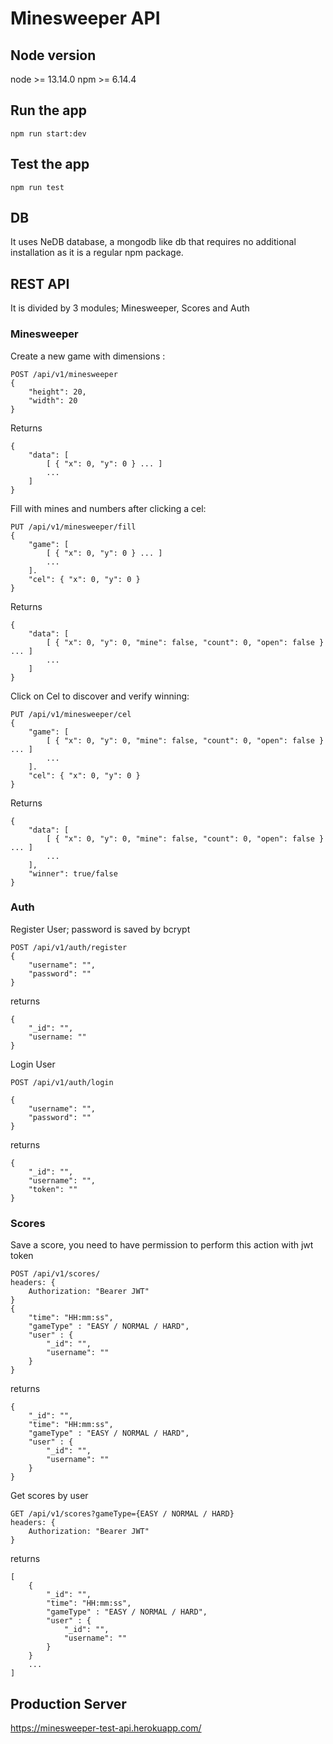 # Minesweeper API

## Node version

node >= 13.14.0
npm >= 6.14.4

## Run the app

    npm run start:dev

## Test the app 

    npm run test

## DB

It uses NeDB database, a mongodb like db that requires no additional installation as it is a regular npm package.


## REST API

It is divided by 3 modules; Minesweeper, Scores and Auth

### Minesweeper

Create a new game with dimensions :

    POST /api/v1/minesweeper
    {
        "height": 20, 
        "width": 20
    }

Returns 

    {
        "data": [
            [ { "x": 0, "y": 0 } ... ]
            ...
        ]
    }

Fill with mines and numbers after clicking a cel:

    PUT /api/v1/minesweeper/fill
    {
        "game": [
            [ { "x": 0, "y": 0 } ... ]
            ...
        ].
        "cel": { "x": 0, "y": 0 }
    }

Returns 

    {
        "data": [
            [ { "x": 0, "y": 0, "mine": false, "count": 0, "open": false } ... ]
            ...
        ]
    }

Click on Cel to discover and verify winning:

    PUT /api/v1/minesweeper/cel
    {
        "game": [
            [ { "x": 0, "y": 0, "mine": false, "count": 0, "open": false } ... ]
            ...
        ].
        "cel": { "x": 0, "y": 0 }
    }

Returns 

    {
        "data": [
            [ { "x": 0, "y": 0, "mine": false, "count": 0, "open": false } ... ]
            ...
        ],
        "winner": true/false
    }

### Auth

Register User; password is saved by bcrypt 

    POST /api/v1/auth/register
    {
        "username": "",
        "password": ""
    }

returns

    {
        "_id": "",
        "username: ""
    }

Login User

    POST /api/v1/auth/login

    {
        "username": "",
        "password": ""
    }

returns 

    {
        "_id": "",
        "username": "",
        "token": ""
    }

### Scores 

Save a score, you need to have permission to perform this action with jwt token

    POST /api/v1/scores/
    headers: {
        Authorization: "Bearer JWT"
    }
    {
        "time": "HH:mm:ss",
        "gameType" : "EASY / NORMAL / HARD",
        "user" : {
            "_id": "",
            "username": ""
        }
    }

returns 
    
    {
        "_id": "",
        "time": "HH:mm:ss",
        "gameType" : "EASY / NORMAL / HARD",
        "user" : {
            "_id": "",
            "username": ""
        }
    }

Get scores by user 

    GET /api/v1/scores?gameType={EASY / NORMAL / HARD}
    headers: {
        Authorization: "Bearer JWT"
    }

returns 

    [
        {
            "_id": "",
            "time": "HH:mm:ss",
            "gameType" : "EASY / NORMAL / HARD",
            "user" : {
                "_id": "",
                "username": ""
            }
        }
        ...
    ]
    
## Production Server

https://minesweeper-test-api.herokuapp.com/
